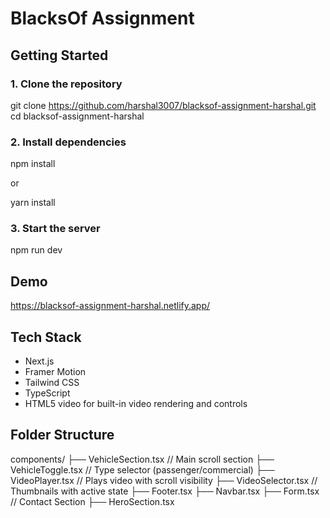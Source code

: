 # BlacksOf Assignment

## Getting Started

### 1. Clone the repository

git clone https://github.com/harshal3007/blacksof-assignment-harshal.git
cd blacksof-assignment-harshal

### 2. Install dependencies

npm install

or

yarn install

### 3. Start the server

npm run dev

## Demo

https://blacksof-assignment-harshal.netlify.app/

## Tech Stack

- Next.js
- Framer Motion
- Tailwind CSS
- TypeScript
- HTML5 video for built-in video rendering and controls

## Folder Structure

components/
├── VehicleSection.tsx // Main scroll section
├── VehicleToggle.tsx // Type selector (passenger/commercial)
├── VideoPlayer.tsx // Plays video with scroll visibility
├── VideoSelector.tsx // Thumbnails with active state
├── Footer.tsx
├── Navbar.tsx
├── Form.tsx // Contact Section
├── HeroSection.tsx
